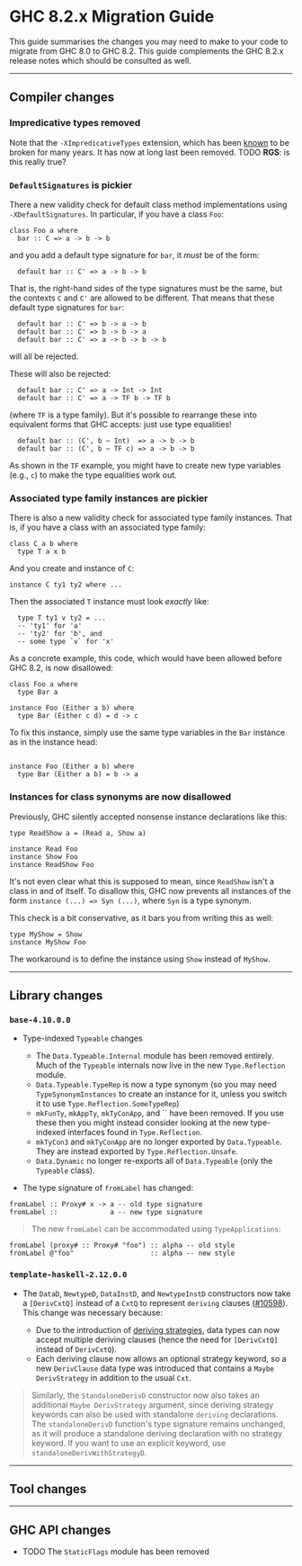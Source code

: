 


# GHC 8.2.x Migration Guide



This guide summarises the changes you may need to make to your code to migrate from GHC 8.0 to GHC 8.2. This guide complements the GHC 8.2.x release notes which should be consulted as well.


---


## Compiler changes


### Impredicative types removed



Note that the `-XImpredicativeTypes` extension, which has been
[known](impredicative-polymorphism) to be broken for many years. It has now at long last been removed. TODO **RGS**: is this really true?


### `DefaultSignatures` is pickier



There a new validity check for default class method implementations using `-XDefaultSignatures`. In particular, if you have a class `Foo`:


```
class Foo a where
  bar :: C => a -> b -> b
```


and you add a default type signature for `bar`, it *must* be of the form:


```
  default bar :: C' => a -> b -> b
```


That is, the right-hand sides of the type signatures must be the same, but the contexts `C` and `C'` are allowed to be different. That means that these default type signatures for `bar`:


```
  default bar :: C' => b -> a -> b
  default bar :: C' => b -> b -> a
  default bar :: C' => a -> b -> b -> b
```


will all be rejected.



These will also be rejected:


```
  default bar :: C' => a -> Int -> Int
  default bar :: C' => a -> TF b -> TF b
```


(where `TF` is a type family). But it's possible to rearrange these into equivalent forms that GHC accepts: just use type equalities!


```
  default bar :: (C', b ~ Int)  => a -> b -> b
  default bar :: (C', b ~ TF c) => a -> b -> b
```


As shown in the `TF` example, you might have to create new type variables (e.g., `c`) to make the type equalities work out.


### Associated type family instances are pickier



There is also a new validity check for associated type family instances. That is, if you have a class with an associated type family:


```
class C a b where
  type T a x b
```


And you create and instance of `C`:


```
instance C ty1 ty2 where ...
```


Then the associated `T` instance must look *exactly* like:


```
  type T ty1 v ty2 = ...
  -- 'ty1' for 'a'
  -- 'ty2' for 'b', and
  -- some type `v` for 'x'
```


As a concrete example, this code, which would have been allowed before GHC 8.2, is now disallowed:


```
class Foo a where
  type Bar a

instance Foo (Either a b) where
  type Bar (Either c d) = d -> c
```


To fix this instance, simply use the same type variables in the `Bar` instance as in the instance head:


```

instance Foo (Either a b) where
  type Bar (Either a b) = b -> a
```

### Instances for class synonyms are now disallowed



Previously, GHC silently accepted nonsense instance declarations like this:


```
type ReadShow a = (Read a, Show a)

instance Read Foo
instance Show Foo
instance ReadShow Foo
```


It's not even clear what this is supposed to mean, since `ReadShow` isn't a class in and of itself. To disallow this, GHC now prevents all instances of the form `instance (...) => Syn (...)`, where `Syn` is a type synonym.



This check is a bit conservative, as it bars you from writing this as well:


```
type MyShow = Show
instance MyShow Foo
```


The workaround is to define the instance using `Show` instead of `MyShow`.


---


## Library changes


### `base-4.10.0.0`


- Type-indexed `Typeable` changes

  - The `Data.Typeable.Internal` module has been removed entirely. Much of the `Typeable` internals now live in the new `Type.Reflection` module.
  - `Data.Typeable.TypeRep` is now a type synonym (so you may need `TypeSynonymInstances` to create an instance for it, unless you switch it to use `Type.Reflection.SomeTypeRep`)
  - `mkFunTy`, `mkAppTy`, `mkTyConApp`, and `` have been removed. If you use these then you might instead consider looking at the new type-indexed interfaces found in `Type.Reflection`.
  - `mkTyCon3` and `mkTyConApp` are no longer exported by `Data.Typeable`. They are instead exported by `Type.Reflection.Unsafe`.
  - `Data.Dynamic` no longer re-exports all of `Data.Typeable` (only the `Typeable` class).
- The type signature of `fromLabel` has changed:

```
fromLabel :: Proxy# x -> a -- old type signature
fromLabel ::             a -- new type signature
```

>
>
> The new `fromLabel` can be accommodated using `TypeApplications`:
>
>

```
fromLabel (proxy# :: Proxy# "foo") :: alpha -- old style
fromLabel @"foo"                   :: alpha -- new style
```

### `template-haskell-2.12.0.0`


- The `DataD`, `NewtypeD`, `DataInstD`, and `NewtypeInstD` constructors now take a `[DerivCxtQ]` instead of a `CxtQ` to represent `deriving` clauses ([\#10598](https://gitlab.staging.haskell.org/ghc/ghc/issues/10598)). This change was necessary because:

  - Due to the introduction of [
    deriving strategies](https://ghc.haskell.org/trac/ghc/wiki/Commentary/Compiler/DerivingStrategies), data types can now accept multiple deriving clauses (hence the need for `[DerivCxtQ]` instead of `DerivCxtQ`).
  - Each deriving clause now allows an optional strategy keyword, so a new `DerivClause` data type was introduced that contains a `Maybe DerivStrategy` in addition to the usual `Cxt`.

>
>
> Similarly, the `StandaloneDerivD` constructor now also takes an additional `Maybe DerivStrategy` argument, since deriving strategy keywords can also be used with standalone `deriving` declarations. The `standaloneDerivD` function's type signature remains unchanged, as it will produce a standalone deriving declaration with no strategy keyword. If you want to use an explicit keyword, use `standaloneDerivWithStrategyD`.
>
>

---


## Tool changes


---


## GHC API changes


- TODO The `StaticFlags` module has been removed
